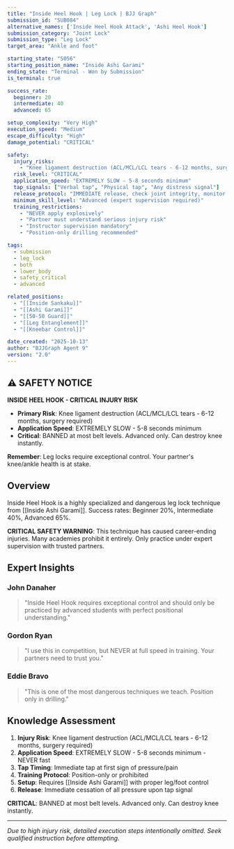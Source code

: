 ```yaml
---
title: "Inside Heel Hook | Leg Lock | BJJ Graph"
submission_id: "SUB084"
alternative_names: ['Inside Heel Hook Attack', 'Ashi Heel Hook']
submission_category: "Joint Lock"
submission_type: "Leg Lock"
target_area: "Ankle and foot"

starting_state: "S056"
starting_position_name: "Inside Ashi Garami"
ending_state: "Terminal - Won by Submission"
is_terminal: true

success_rate:
  beginner: 20
  intermediate: 40
  advanced: 65

setup_complexity: "Very High"
execution_speed: "Medium"
escape_difficulty: "High"
damage_potential: "CRITICAL"

safety:
  injury_risks:
    - "Knee ligament destruction (ACL/MCL/LCL tears - 6-12 months, surgery required)"
  risk_level: "CRITICAL"
  application_speed: "EXTREMELY SLOW - 5-8 seconds minimum"
  tap_signals: ["Verbal tap", "Physical tap", "Any distress signal"]
  release_protocol: "IMMEDIATE release, check joint integrity, monitor for injury"
  minimum_skill_level: "Advanced (expert supervision required)"
  training_restrictions:
    - "NEVER apply explosively"
    - "Partner must understand serious injury risk"
    - "Instructor supervision mandatory"
    - "Position-only drilling recommended"

tags:
  - submission
  - leg_lock
  - both
  - lower_body
  - safety_critical
  - advanced

related_positions:
  - "[[Inside Sankaku]]"
  - "[[Ashi Garami]]"
  - "[[50-50 Guard]]"
  - "[[Leg Entanglement]]"
  - "[[Kneebar Control]]"

date_created: "2025-10-13"
author: "BJJGraph Agent 9"
version: "2.0"
---
```


## ⚠️ SAFETY NOTICE

**INSIDE HEEL HOOK - CRITICAL INJURY RISK**

- **Primary Risk**: Knee ligament destruction (ACL/MCL/LCL tears - 6-12 months, surgery required)
- **Application Speed**: EXTREMELY SLOW - 5-8 seconds minimum
- **Critical**: BANNED at most belt levels. Advanced only. Can destroy knee instantly.

**Remember**: Leg locks require exceptional control. Your partner's knee/ankle health is at stake.

## Overview

Inside Heel Hook is a highly specialized and dangerous leg lock technique from [[Inside Ashi Garami]]. Success rates: Beginner 20%, Intermediate 40%, Advanced 65%.

**CRITICAL SAFETY WARNING**: This technique has caused career-ending injuries. Many academies prohibit it entirely. Only practice under expert supervision with trusted partners.

## Expert Insights

### John Danaher
> "Inside Heel Hook requires exceptional control and should only be practiced by advanced students with perfect positional understanding."

### Gordon Ryan
> "I use this in competition, but NEVER at full speed in training. Your partners need to trust you."

### Eddie Bravo
> "This is one of the most dangerous techniques we teach. Position only in drilling."

## Knowledge Assessment

1. **Injury Risk**: Knee ligament destruction (ACL/MCL/LCL tears - 6-12 months, surgery required)
2. **Application Speed**: EXTREMELY SLOW - 5-8 seconds minimum - NEVER fast
3. **Tap Timing**: Immediate tap at first sign of pressure/pain
4. **Training Protocol**: Position-only or prohibited
5. **Setup**: Requires [[Inside Ashi Garami]] with proper leg/foot control
6. **Release**: Immediate cessation of all pressure upon tap signal

**CRITICAL**: BANNED at most belt levels. Advanced only. Can destroy knee instantly.

---

*Due to high injury risk, detailed execution steps intentionally omitted. Seek qualified instruction before attempting.*
